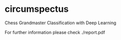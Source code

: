 # circumspectus
Chess Grandmaster Classification with Deep Learning


For further information please check ./report.pdf
